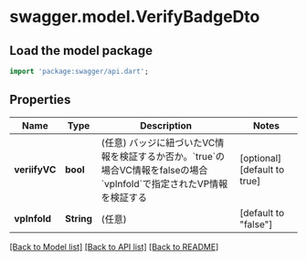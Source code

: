 # swagger.model.VerifyBadgeDto

## Load the model package
```dart
import 'package:swagger/api.dart';
```

## Properties
Name | Type | Description | Notes
------------ | ------------- | ------------- | -------------
**veriifyVC** | **bool** | (任意) バッジに紐づいたVC情報を検証するか否か。&#x60;true&#x60;の場合VC情報をfalseの場合&#x60;vpInfoId&#x60;で指定されたVP情報を検証する | [optional] [default to true]
**vpInfoId** | **String** | (任意)  | [default to &quot;false&quot;]

[[Back to Model list]](../README.md#documentation-for-models) [[Back to API list]](../README.md#documentation-for-api-endpoints) [[Back to README]](../README.md)

